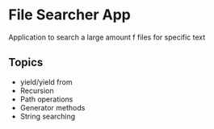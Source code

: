 # File Searcher App

Application to search a large amount f files for specific text

## Topics
* yield/yield from
* Recursion
* Path operations
* Generator methods
* String searching
